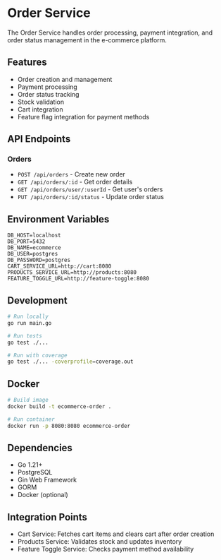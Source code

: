 # Order Service

The Order Service handles order processing, payment integration, and order status management in the e-commerce platform.

## Features

- Order creation and management
- Payment processing
- Order status tracking
- Stock validation
- Cart integration
- Feature flag integration for payment methods

## API Endpoints

### Orders

- `POST /api/orders` - Create new order
- `GET /api/orders/:id` - Get order details
- `GET /api/orders/user/:userId` - Get user's orders
- `PUT /api/orders/:id/status` - Update order status

## Environment Variables

```env
DB_HOST=localhost
DB_PORT=5432
DB_NAME=ecommerce
DB_USER=postgres
DB_PASSWORD=postgres
CART_SERVICE_URL=http://cart:8080
PRODUCTS_SERVICE_URL=http://products:8080
FEATURE_TOGGLE_URL=http://feature-toggle:8080
```

## Development

```bash
# Run locally
go run main.go

# Run tests
go test ./...

# Run with coverage
go test ./... -coverprofile=coverage.out
```

## Docker

```bash
# Build image
docker build -t ecommerce-order .

# Run container
docker run -p 8080:8080 ecommerce-order
```

## Dependencies

- Go 1.21+
- PostgreSQL
- Gin Web Framework
- GORM
- Docker (optional)

## Integration Points

- Cart Service: Fetches cart items and clears cart after order creation
- Products Service: Validates stock and updates inventory
- Feature Toggle Service: Checks payment method availability

